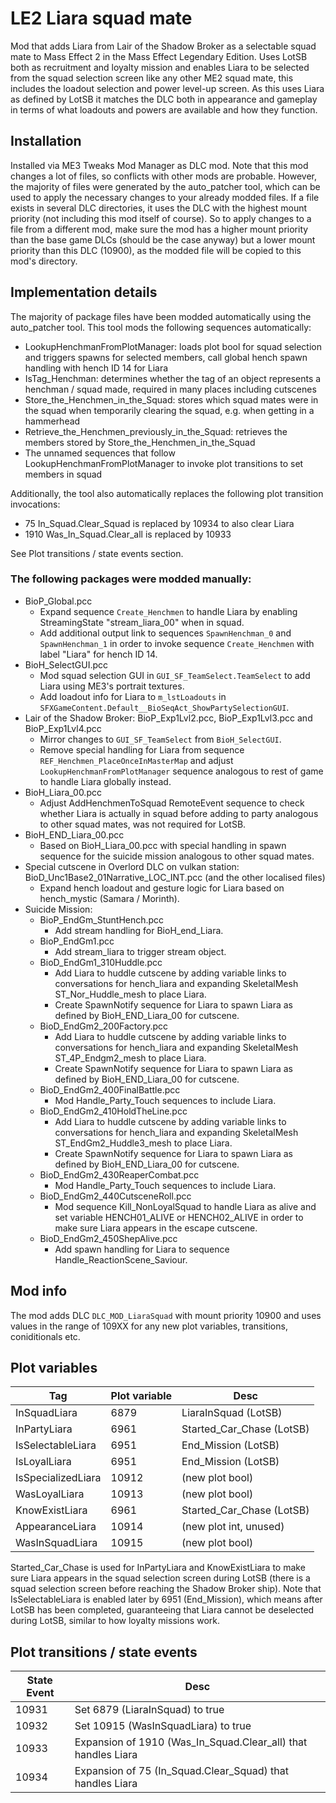 # LE2 Liara squad mate

Mod that adds Liara from Lair of the Shadow Broker as a selectable squad mate to Mass Effect 2 in the Mass Effect Legendary Edition.
Uses LotSB both as recruitment and loyalty mission and enables Liara to be selected from the squad selection screen
like any other ME2 squad mate, this includes the loadout selection and power level-up screen. As this uses Liara as
defined by LotSB it matches the DLC both in appearance and gameplay in terms of what loadouts and powers are available
and how they function.

## Installation

Installed via ME3 Tweaks Mod Manager as DLC mod. Note that this mod changes a lot of files, so conflicts with other mods
are probable. However, the majority of files were generated by the auto_patcher tool, which can be used to apply the
necessary changes to your already modded files. If a file exists in several DLC directories, it uses the DLC with the
highest mount priority (not including this mod itself of course). So to apply changes to a file from a different mod,
make sure the mod has a higher mount priority than the base game DLCs (should be the case anyway) but a lower mount
priority than this DLC (10900), as the modded file will be copied to this mod's directory.

## Implementation details

The majority of package files have been modded automatically using the auto_patcher tool. This tool mods the following
sequences automatically:

 - LookupHenchmanFromPlotManager: loads plot bool for squad selection and triggers spawns for selected members, call global hench spawn handling with hench ID 14 for Liara
 - IsTag_Henchman: determines whether the tag of an object represents a henchman / squad made, required in many places including cutscenes
 - Store_the_Henchmen_in_the_Squad: stores which squad mates were in the squad when temporarily clearing the squad, e.g. when getting in a hammerhead
 - Retrieve_the_Henchmen_previously_in_the_Squad: retrieves the members stored by Store_the_Henchmen_in_the_Squad
 - The unnamed sequences that follow LookupHenchmanFromPlotManager to invoke plot transitions to set members in squad

Additionally, the tool also automatically replaces the following plot transition invocations:

 - 75 In_Squad.Clear_Squad is replaced by 10934 to also clear Liara
 - 1910 Was_In_Squad.Clear_all is replaced by 10933
 
See Plot transitions / state events section.

### The following packages were modded manually:

 - BioP_Global.pcc
   - Expand sequence `Create_Henchmen` to handle Liara by enabling StreamingState "stream_liara_00" when in squad.
   - Add additional output link to sequences `SpawnHenchman_0` and `SpawnHenchman_1` in order to invoke sequence `Create_Henchmen` with label "Liara" for hench ID 14.
 - BioH_SelectGUI.pcc
   - Mod squad selection GUI in `GUI_SF_TeamSelect.TeamSelect` to add Liara using ME3's portrait textures.
   - Add loadout info for Liara to `m_lstLoadouts` in `SFXGameContent.Default__BioSeqAct_ShowPartySelectionGUI`.
 - Lair of the Shadow Broker: BioP_Exp1Lvl2.pcc, BioP_Exp1Lvl3.pcc and BioP_Exp1Lvl4.pcc
   - Mirror changes to `GUI_SF_TeamSelect` from `BioH_SelectGUI`.
   - Remove special handling for Liara from sequence `REF_Henchmen_PlaceOnceInMasterMap` and adjust `LookupHenchmanFromPlotManager` sequence analogous to rest of game to handle Liara globally instead.
 - BioH_Liara_00.pcc
   - Adjust AddHenchmenToSquad RemoteEvent sequence to check whether Liara is actually in squad before adding to party analogous to other squad mates, was not required for LotSB.
 - BioH_END_Liara_00.pcc
   - Based on BioH_Liara_00.pcc with special handling in spawn sequence for the suicide mission analogous to other squad mates.
 - Special cutscene in Overlord DLC on vulkan station: BioD_Unc1Base2_01Narrative_LOC_INT.pcc (and the other localised files)
   - Expand hench loadout and gesture logic for Liara based on hench_mystic (Samara / Morinth).
 - Suicide Mission:
   - BioP_EndGm_StuntHench.pcc
     - Add stream handling for BioH_end_Liara.
   - BioP_EndGm1.pcc
     - Add stream_liara to trigger stream object.
   - BioD_EndGm1_310Huddle.pcc
     - Add Liara to huddle cutscene by adding variable links to conversations for hench_liara and expanding SkeletalMesh ST_Nor_Huddle_mesh to place Liara.
     - Create SpawnNotify sequence for Liara to spawn Liara as defined by BioH_END_Liara_00 for cutscene.
   - BioD_EndGm2_200Factory.pcc
     - Add Liara to huddle cutscene by adding variable links to conversations for hench_liara and expanding SkeletalMesh ST_4P_Endgm2_mesh to place Liara.
     - Create SpawnNotify sequence for Liara to spawn Liara as defined by BioH_END_Liara_00 for cutscene.
   - BioD_EndGm2_400FinalBattle.pcc
     - Mod Handle_Party_Touch sequences to include Liara.
   - BioD_EndGm2_410HoldTheLine.pcc
     - Add Liara to huddle cutscene by adding variable links to conversations for hench_liara and expanding SkeletalMesh ST_EndGm2_Huddle3_mesh to place Liara.
     - Create SpawnNotify sequence for Liara to spawn Liara as defined by BioH_END_Liara_00 for cutscene.
   - BioD_EndGm2_430ReaperCombat.pcc
     - Mod Handle_Party_Touch sequences to include Liara.
   - BioD_EndGm2_440CutsceneRoll.pcc
     - Mod sequence Kill_NonLoyalSquad to handle Liara as alive and set variable HENCH01_ALIVE or HENCH02_ALIVE in order to make sure Liara appears in the escape cutscene.
   - BioD_EndGm2_450ShepAlive.pcc
     - Add spawn handling for Liara to sequence Handle_ReactionScene_Saviour.

## Mod info

The mod adds DLC `DLC_MOD_LiaraSquad` with mount priority 10900 and uses values in the range of 109XX for any new
plot variables, transitions, coniditionals etc.

## Plot variables

| Tag                | Plot variable | Desc                      |
| ------------------ | ------------- | ------------------------- |
| InSquadLiara       | 6879          | LiaraInSquad (LotSB)      |
| InPartyLiara       | 6961          | Started_Car_Chase (LotSB) |
| IsSelectableLiara  | 6951          | End_Mission (LotSB)       |
| IsLoyalLiara       | 6951          | End_Mission (LotSB)       |
| IsSpecializedLiara | 10912         | (new plot bool)           |
| WasLoyalLiara      | 10913         | (new plot bool)           |
| KnowExistLiara     | 6961          | Started_Car_Chase (LotSB) |
| AppearanceLiara    | 10914         | (new plot int, unused)    |
| WasInSquadLiara    | 10915         | (new plot bool)           |

Started_Car_Chase is used for InPartyLiara and KnowExistLiara to make sure Liara appears in the squad selection screen
during LotSB (there is a squad selection screen before reaching the Shadow Broker ship). Note that IsSelectableLiara is
enabled later by 6951 (End_Mission), which means after LotSB has been completed, guaranteeing that Liara cannot be deselected
during LotSB, similar to how loyalty missions work.

## Plot transitions / state events

| State Event | Desc                                                          |
| ----------- | ------------------------------------------------------------- |
| 10931       | Set 6879 (LiaraInSquad) to true                               |
| 10932       | Set 10915 (WasInSquadLiara) to true                           |
| 10933       | Expansion of 1910 (Was_In_Squad.Clear_all) that handles Liara |
| 10934       | Expansion of 75 (In_Squad.Clear_Squad) that handles Liara     |

